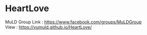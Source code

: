 # HeartLove
MuLD Group 
Link : https://www.facebook.com/groups/MuLDGroup                                                                                                                  
View : https://vumuld.github.io/HeartLove/
